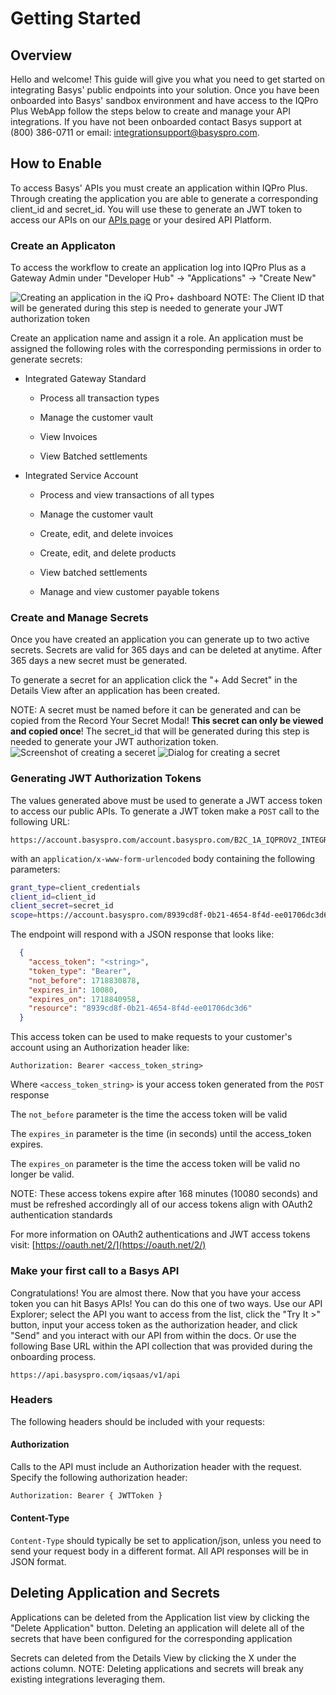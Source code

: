 # Getting Started

## Overview

Hello and welcome! This guide will give you what you need to get started on integrating Basys' public endpoints into your solution. Once you have been onboarded into Basys' sandbox environment and have access to the IQPro Plus WebApp follow the steps below to create and manage your API integrations. If you have not been onboarded contact Basys support at (800) 386-0711 or email: [integrationsupport@basyspro.com](mailto:integrationsupport@basyspro.com).

## How to Enable

To access Basys' APIs you must create an application within IQPro Plus. Through creating the application you are able to generate a corresponding client_id and secret_id. You will use these to generate an JWT token to access our APIs on our [APIs page](/apis) or your desired API Platform.

### Create an Applicaton
  To access the workflow to create an application log into IQPro Plus as a Gateway Admin under "Developer Hub" -> "Applications" -> "Create New"

<img src="/Screenshot-create-application.png" alt="Creating an application in the iQ Pro+ dashboard" />
NOTE: The Client ID that will be generated during this step is needed to generate your JWT authorization token

Create an application name and assign it a role. An application must be assigned the following roles with the corresponding permissions in order to generate secrets:

* Integrated Gateway Standard

  * Process all transaction types

  * Manage the customer vault

  * View Invoices

  * View Batched settlements

* Integrated Service Account

  * Process and view transactions of all types

  * Manage the customer vault

  * Create, edit, and delete invoices

  * Create, edit, and delete products

  * View batched settlements

  * Manage and view customer payable tokens

### Create and Manage Secrets
  Once you have created an application you can generate up to two active secrets. Secrets are valid for 365 days and can be deleted at anytime. After 365 days a new secret must be generated.

  To generate a secret for an application click the "+ Add Secret" in the Details View after an application has been created.

  NOTE: A secret must be named before it can be generated and can be copied from the Record Your Secret Modal! <b>This secret can only be viewed and copied once</b>!
  The secret_id that will be generated during this step is needed to generate your JWT authorization token.
  <img src="/Screenshot-create-secret-1.png" alt="Screenshot of creating a seceret"/>
  <img src="/Screenshot-create-secret-2.png" alt="Dialog for creating a secret" />

### Generating JWT Authorization Tokens
  The values generated above must be used to generate a JWT access token to access our public APIs. To generate a JWT token make a `POST` call to the following URL:
  ```markup URL
  https://account.basyspro.com/account.basyspro.com/B2C_1A_IQPROV2_INTEGRATOR/oauth2/v2.0/token
   ```
  with an `application/x-www-form-urlencoded` body containing the following parameters:
  ```Bash Request Body
  grant_type=client_credentials
  client_id=client_id
  client_secret=secret_id
  scope=https://account.basyspro.com/8939cd8f-0b21-4654-8f4d-ee01706dc3d6/.default
  ```
  The endpoint will respond with a JSON response that looks like:
  ```JSON JSON Example
    { 
      "access_token": "<string>",
      "token_type": "Bearer",
      "not_before": 1718830878,
      "expires_in": 10080,
      "expires_on": 1718840958,
      "resource": "8939cd8f-0b21-4654-8f4d-ee01706dc3d6"
    }
  ```
  This access token can be used to make requests to your customer's account using an Authorization header like:
  
  `Authorization: Bearer <access_token_string>`
  
  Where `<access_token_string>` is your access token generated from the `POST` response

  The `not_before` parameter is the time the access token will be valid

  The `expires_in` parameter is the time (in seconds) until the access_token expires.

  The `expires_on` parameter is the time the access token will be valid no longer be valid.

  NOTE: These access tokens expire after 168 minutes (10080 seconds) and must be refreshed accordingly all of our access tokens align with OAuth2 authentication standards

  For more information on OAuth2 authentications and JWT access tokens visit: [https://oauth.net/2/](https://oauth.net/2/)

### Make your first call to a Basys API
Congratulations! You are almost there. Now that you have your access token you can hit Basys APIs! You can do this one of two ways. Use our API Explorer; select the API you want to access from the list, click the "Try It >" button, input your access token as the authorization header, and click "Send" and you interact with our API from within the docs. Or use the following Base URL within the API collection that was provided during the onboarding process.

```markup Base URL (Production)
https://api.basyspro.com/iqsaas/v1/api
```

### Headers
The following headers should be included with your requests:
#### Authorization
Calls to the API must include an Authorization header with the request. Specify the following authorization header:

```Bash Authorization Header
Authorization: Bearer { JWTToken }
```
#### Content-Type
`Content-Type` should typically be set to application/json, unless you need to send your request body in a different format. All API responses will be in JSON format.

## Deleting Application and Secrets
Applications can be deleted from the Application list view by clicking the "Delete Application" button. Deleting an application will delete all of the secrets that have been configured for the corresponding application

Secrets can deleted from the Details View by clicking the X under the actions column.
NOTE: Deleting applications and secrets will break any existing integrations leveraging them.